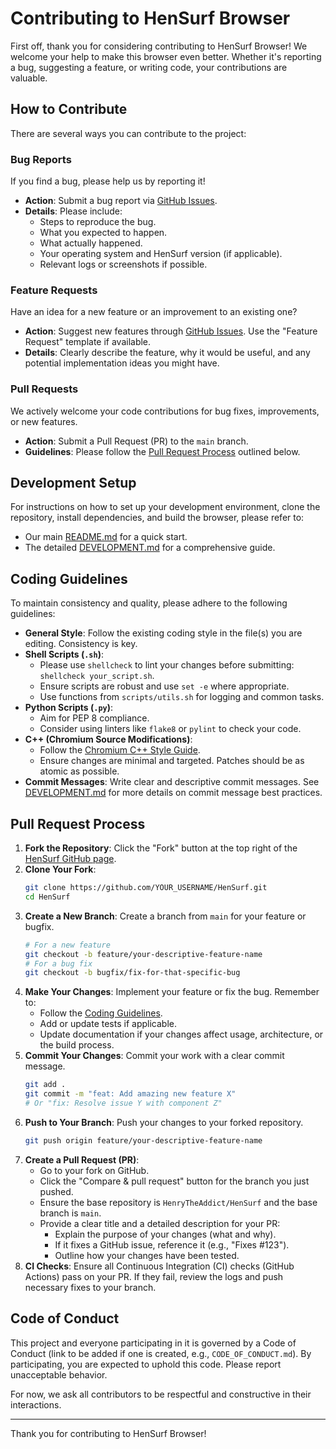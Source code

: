 # Contributing to HenSurf Browser

First off, thank you for considering contributing to HenSurf Browser! We welcome your help to make this browser even better. Whether it's reporting a bug, suggesting a feature, or writing code, your contributions are valuable.

## How to Contribute

There are several ways you can contribute to the project:

### Bug Reports
If you find a bug, please help us by reporting it!
*   **Action**: Submit a bug report via [GitHub Issues](https://github.com/HenryTheAddict/HenSurf/issues).
*   **Details**: Please include:
    *   Steps to reproduce the bug.
    *   What you expected to happen.
    *   What actually happened.
    *   Your operating system and HenSurf version (if applicable).
    *   Relevant logs or screenshots if possible.

### Feature Requests
Have an idea for a new feature or an improvement to an existing one?
*   **Action**: Suggest new features through [GitHub Issues](https://github.com/HenryTheAddict/HenSurf/issues). Use the "Feature Request" template if available.
*   **Details**: Clearly describe the feature, why it would be useful, and any potential implementation ideas you might have.

### Pull Requests
We actively welcome your code contributions for bug fixes, improvements, or new features.
*   **Action**: Submit a Pull Request (PR) to the `main` branch.
*   **Guidelines**: Please follow the [Pull Request Process](#pull-request-process) outlined below.

## Development Setup

For instructions on how to set up your development environment, clone the repository, install dependencies, and build the browser, please refer to:
*   Our main [README.md](../README.md) for a quick start.
*   The detailed [DEVELOPMENT.md](docs/DEVELOPMENT.md) for a comprehensive guide.

## Coding Guidelines

To maintain consistency and quality, please adhere to the following guidelines:

*   **General Style**: Follow the existing coding style in the file(s) you are editing. Consistency is key.
*   **Shell Scripts (`.sh`)**:
    *   Please use `shellcheck` to lint your changes before submitting: `shellcheck your_script.sh`.
    *   Ensure scripts are robust and use `set -e` where appropriate.
    *   Use functions from `scripts/utils.sh` for logging and common tasks.
*   **Python Scripts (`.py`)**:
    *   Aim for PEP 8 compliance.
    *   Consider using linters like `flake8` or `pylint` to check your code.
*   **C++ (Chromium Source Modifications)**:
    *   Follow the [Chromium C++ Style Guide](https://chromium.googlesource.com/chromium/src/+/main/styleguide/c++/c++.md).
    *   Ensure changes are minimal and targeted. Patches should be as atomic as possible.
*   **Commit Messages**: Write clear and descriptive commit messages. See [DEVELOPMENT.md](docs/DEVELOPMENT.md) for more details on commit message best practices.

## Pull Request Process

1.  **Fork the Repository**: Click the "Fork" button at the top right of the [HenSurf GitHub page](https://github.com/HenryTheAddict/HenSurf).
2.  **Clone Your Fork**:
    ```bash
    git clone https://github.com/YOUR_USERNAME/HenSurf.git
    cd HenSurf
    ```
3.  **Create a New Branch**: Create a branch from `main` for your feature or bugfix.
    ```bash
    # For a new feature
    git checkout -b feature/your-descriptive-feature-name
    # For a bug fix
    git checkout -b bugfix/fix-for-that-specific-bug
    ```
4.  **Make Your Changes**: Implement your feature or fix the bug. Remember to:
    *   Follow the [Coding Guidelines](#coding-guidelines).
    *   Add or update tests if applicable.
    *   Update documentation if your changes affect usage, architecture, or the build process.
5.  **Commit Your Changes**: Commit your work with a clear commit message.
    ```bash
    git add .
    git commit -m "feat: Add amazing new feature X"
    # Or "fix: Resolve issue Y with component Z"
    ```
6.  **Push to Your Branch**: Push your changes to your forked repository.
    ```bash
    git push origin feature/your-descriptive-feature-name
    ```
7.  **Create a Pull Request (PR)**:
    *   Go to your fork on GitHub.
    *   Click the "Compare & pull request" button for the branch you just pushed.
    *   Ensure the base repository is `HenryTheAddict/HenSurf` and the base branch is `main`.
    *   Provide a clear title and a detailed description for your PR:
        *   Explain the purpose of your changes (what and why).
        *   If it fixes a GitHub issue, reference it (e.g., "Fixes #123").
        *   Outline how your changes have been tested.
8.  **CI Checks**: Ensure all Continuous Integration (CI) checks (GitHub Actions) pass on your PR. If they fail, review the logs and push necessary fixes to your branch.

## Code of Conduct

This project and everyone participating in it is governed by a Code of Conduct (link to be added if one is created, e.g., `CODE_OF_CONDUCT.md`). By participating, you are expected to uphold this code. Please report unacceptable behavior.

For now, we ask all contributors to be respectful and constructive in their interactions.

---

Thank you for contributing to HenSurf Browser!
